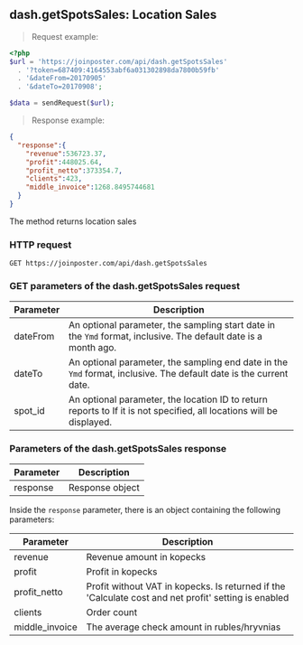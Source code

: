 ## dash.getSpotsSales: Location Sales

> Request example:

```php
<?php
$url = 'https://joinposter.com/api/dash.getSpotsSales'
  . '?token=687409:4164553abf6a031302898da7800b59fb'
  . '&dateFrom=20170905'
  . '&dateTo=20170908';

$data = sendRequest($url);
```

> Response example:

```json
{
  "response":{
    "revenue":536723.37,
    "profit":448025.64,
    "profit_netto":373354.7,
    "clients":423,
    "middle_invoice":1268.8495744681
  }
}
```

The method returns location sales

### HTTP request

`GET https://joinposter.com/api/dash.getSpotsSales`

### GET parameters of the dash.getSpotsSales request

Parameter | Description
--------- | -----------
dateFrom | An optional parameter, the sampling start date in the `Ymd` format, inclusive. The default date is a month ago.
dateTo | An optional parameter, the sampling end date in the `Ymd` format, inclusive. The default date is the current date.
spot_id | An optional parameter, the location ID to return reports to If it is not specified, all locations will be displayed.

### Parameters of the dash.getSpotsSales response

Parameter | Description
--------- | -----------
response | Response object

Inside the `response` parameter, there is an object containing the following parameters:

Parameter | Description
--------- | -----------
revenue | Revenue amount in kopecks
profit | Profit in kopecks
profit_netto | Profit without VAT in kopecks. Is returned if the 'Calculate cost and net profit' setting is enabled
clients | Order count
middle_invoice | The average check amount in rubles/hryvnias
